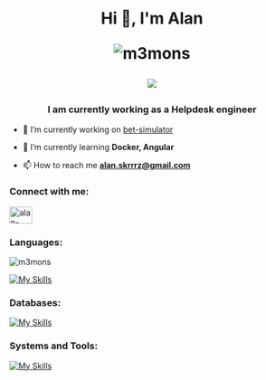 <h1 align="center">Hi 👋, I'm Alan<bl>
  <p></p>
  <p><img align="center" src="https://github-readme-streak-stats.herokuapp.com/?user=m3mons&theme=dark" alt="m3mons" /></p>
  
  ![](https://komarev.com/ghpvc/?username=M3MONs) </bl></h1>


<h3 align="center">I am currently working as a Helpdesk engineer</h3>

- 🔭 I’m currently working on [bet-simulator](https://github.com/M3MONs/bet-simulator)

- 🌱 I’m currently learning **Docker, Angular**

-   📫 How to reach me **alan.skrrrz@gmail.com**

<h3 align="left">Connect with me:</h3>
<p align="left">
<a href="https://linkedin.com/in/alan-skrzypczak-761261238" target="blank"><img align="center" src="https://raw.githubusercontent.com/rahuldkjain/github-profile-readme-generator/master/src/images/icons/Social/linked-in-alt.svg" alt="alan-skrzypczak-761261238" height="30" width="40" /></a>
</p>
<h3 align="left">Languages:</h3>

<p><img src="https://github-readme-stats.vercel.app/api/top-langs?username=m3mons&theme=dark&show_icons=true&locale=en&layout=compact" alt="m3mons" /></p>

[![My Skills](https://skillicons.dev/icons?i=js,react,nodejs,html,css,python,flask,django)](https://skillicons.dev)


<h3 align="left">Databases:</h3>

[![My Skills](https://skillicons.dev/icons?i=mysql,postgres,sqlite,mongodb)](https://skillicons.dev)

<h3 align="left">Systems and Tools:</h3>

[![My Skills](https://skillicons.dev/icons?i=vscode,linux,debian,ubuntu,windows,docker,git,npm,postman,bash)](https://skillicons.dev)
